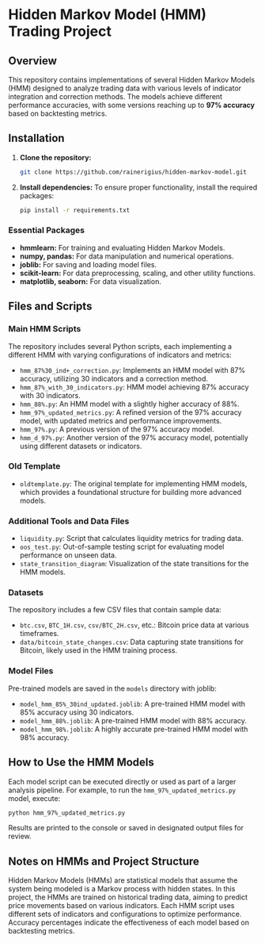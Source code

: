 # Hidden Markov Model (HMM) Trading Project

## Overview

This repository contains implementations of several Hidden Markov Models (HMM) designed to analyze trading data with various levels of indicator integration and correction methods. The models achieve different performance accuracies, with some versions reaching up to **97% accuracy** based on backtesting metrics.

## Installation

1. **Clone the repository:**

    ```bash
    git clone https://github.com/rainerigius/hidden-markov-model.git
    ```

2. **Install dependencies:** To ensure proper functionality, install the required packages:

    ```bash
    pip install -r requirements.txt
    ```

### Essential Packages

- **hmmlearn:** For training and evaluating Hidden Markov Models.
- **numpy, pandas:** For data manipulation and numerical operations.
- **joblib:** For saving and loading model files.
- **scikit-learn:** For data preprocessing, scaling, and other utility functions.
- **matplotlib, seaborn:** For data visualization.

## Files and Scripts

### Main HMM Scripts

The repository includes several Python scripts, each implementing a different HMM with varying configurations of indicators and metrics:

- `hmm_87%30_ind+_correction.py`: Implements an HMM model with 87% accuracy, utilizing 30 indicators and a correction method.
- `hmm_87%_with_30_indicators.py`: HMM model achieving 87% accuracy with 30 indicators.
- `hmm_88%.py`: An HMM model with a slightly higher accuracy of 88%.
- `hmm_97%_updated_metrics.py`: A refined version of the 97% accuracy model, with updated metrics and performance improvements.
- `hmm_97%.py`: A previous version of the 97% accuracy model.
- `hmm_d_97%.py`: Another version of the 97% accuracy model, potentially using different datasets or indicators.

### Old Template

- `oldtemplate.py`: The original template for implementing HMM models, which provides a foundational structure for building more advanced models.

### Additional Tools and Data Files

- `liquidity.py`: Script that calculates liquidity metrics for trading data.
- `oos_test.py`: Out-of-sample testing script for evaluating model performance on unseen data.
- `state_transition_diagram`: Visualization of the state transitions for the HMM models.

### Datasets

The repository includes a few CSV files that contain sample data:

- `btc.csv`, `BTC_1H.csv`, `csv/BTC_2H.csv`, etc.: Bitcoin price data at various timeframes.
- `data/bitcoin_state_changes.csv`: Data capturing state transitions for Bitcoin, likely used in the HMM training process.

### Model Files

Pre-trained models are saved in the `models` directory with joblib:

- `model_hmm_85%_30ind_updated.joblib`: A pre-trained HMM model with 85% accuracy using 30 indicators.
- `model_hmm_88%.joblib`: A pre-trained HMM model with 88% accuracy.
- `model_hmm_98%.joblib`: A highly accurate pre-trained HMM model with 98% accuracy.

## How to Use the HMM Models

Each model script can be executed directly or used as part of a larger analysis pipeline. For example, to run the `hmm_97%_updated_metrics.py` model, execute:

```bash
python hmm_97%_updated_metrics.py
```
Results are printed to the console or saved in designated output files for review.

## Notes on HMMs and Project Structure
Hidden Markov Models (HMMs) are statistical models that assume the system being modeled is a Markov process with hidden states. In this project, the HMMs are trained on historical trading data, aiming to predict price movements based on various indicators. Each HMM script uses different sets of indicators and configurations to optimize performance. Accuracy percentages indicate the effectiveness of each model based on backtesting metrics.
